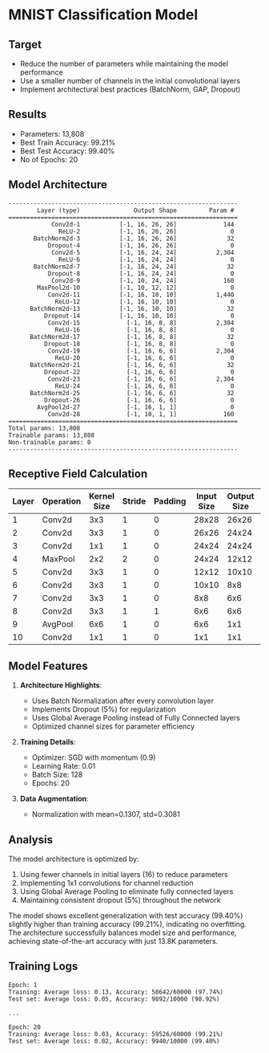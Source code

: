 # MNIST Classification Model

## Target
- Reduce the number of parameters while maintaining the model performance
- Use a smaller number of channels in the initial convolutional layers
- Implement architectural best practices (BatchNorm, GAP, Dropout)

## Results
- Parameters: 13,808
- Best Train Accuracy: 99.21%
- Best Test Accuracy: 99.40%
- No of Epochs: 20

## Model Architecture
```
----------------------------------------------------------------
        Layer (type)               Output Shape         Param #
================================================================
            Conv2d-1           [-1, 16, 26, 26]             144
              ReLU-2           [-1, 16, 26, 26]               0
       BatchNorm2d-3           [-1, 16, 26, 26]              32
           Dropout-4           [-1, 16, 26, 26]               0
            Conv2d-5           [-1, 16, 24, 24]           2,304
              ReLU-6           [-1, 16, 24, 24]               0
       BatchNorm2d-7           [-1, 16, 24, 24]              32
           Dropout-8           [-1, 16, 24, 24]               0
            Conv2d-9           [-1, 10, 24, 24]             160
        MaxPool2d-10           [-1, 10, 12, 12]               0
           Conv2d-11           [-1, 16, 10, 10]           1,440
             ReLU-12           [-1, 16, 10, 10]               0
      BatchNorm2d-13           [-1, 16, 10, 10]              32
          Dropout-14           [-1, 16, 10, 10]               0
           Conv2d-15             [-1, 16, 8, 8]           2,304
             ReLU-16             [-1, 16, 8, 8]               0
      BatchNorm2d-17             [-1, 16, 8, 8]              32
          Dropout-18             [-1, 16, 8, 8]               0
           Conv2d-19             [-1, 16, 6, 6]           2,304
             ReLU-20             [-1, 16, 6, 6]               0
      BatchNorm2d-21             [-1, 16, 6, 6]              32
          Dropout-22             [-1, 16, 6, 6]               0
           Conv2d-23             [-1, 16, 6, 6]           2,304
             ReLU-24             [-1, 16, 6, 6]               0
      BatchNorm2d-25             [-1, 16, 6, 6]              32
          Dropout-26             [-1, 16, 6, 6]               0
        AvgPool2d-27             [-1, 16, 1, 1]               0
           Conv2d-28             [-1, 10, 1, 1]             160
================================================================
Total params: 13,808
Trainable params: 13,808
Non-trainable params: 0
----------------------------------------------------------------
```

## Receptive Field Calculation
| Layer | Operation | Kernel Size | Stride | Padding | Input Size | Output Size | RF In | RF Out | Jump In | Jump Out |
|-------|-----------|-------------|---------|----------|------------|-------------|--------|---------|----------|-----------|
| 1 | Conv2d | 3x3 | 1 | 0 | 28x28 | 26x26 | 1 | 3 | 1 | 1 |
| 2 | Conv2d | 3x3 | 1 | 0 | 26x26 | 24x24 | 3 | 5 | 1 | 1 |
| 3 | Conv2d | 1x1 | 1 | 0 | 24x24 | 24x24 | 5 | 5 | 1 | 1 |
| 4 | MaxPool | 2x2 | 2 | 0 | 24x24 | 12x12 | 5 | 6 | 1 | 2 |
| 5 | Conv2d | 3x3 | 1 | 0 | 12x12 | 10x10 | 6 | 10 | 2 | 2 |
| 6 | Conv2d | 3x3 | 1 | 0 | 10x10 | 8x8 | 10 | 14 | 2 | 2 |
| 7 | Conv2d | 3x3 | 1 | 0 | 8x8 | 6x6 | 14 | 18 | 2 | 2 |
| 8 | Conv2d | 3x3 | 1 | 1 | 6x6 | 6x6 | 18 | 20 | 2 | 2 |
| 9 | AvgPool | 6x6 | 1 | 0 | 6x6 | 1x1 | 20 | 32 | 2 | 2 |
| 10 | Conv2d | 1x1 | 1 | 0 | 1x1 | 1x1 | 32 | 32 | 2 | 2 |

## Model Features
1. **Architecture Highlights**:
   - Uses Batch Normalization after every convolution layer
   - Implements Dropout (5%) for regularization
   - Uses Global Average Pooling instead of Fully Connected layers
   - Optimized channel sizes for parameter efficiency

2. **Training Details**:
   - Optimizer: SGD with momentum (0.9)
   - Learning Rate: 0.01
   - Batch Size: 128
   - Epochs: 20

3. **Data Augmentation**:
   - Normalization with mean=0.1307, std=0.3081

## Analysis
The model architecture is optimized by:
1. Using fewer channels in initial layers (16) to reduce parameters
2. Implementing 1x1 convolutions for channel reduction
3. Using Global Average Pooling to eliminate fully connected layers
4. Maintaining consistent dropout (5%) throughout the network

The model shows excellent generalization with test accuracy (99.40%) slightly higher than training accuracy (99.21%), indicating no overfitting. The architecture successfully balances model size and performance, achieving state-of-the-art accuracy with just 13.8K parameters.

## Training Logs
```
Epoch: 1
Training: Average loss: 0.13, Accuracy: 58642/60000 (97.74%)
Test set: Average loss: 0.05, Accuracy: 9892/10000 (98.92%)

...

Epoch: 20
Training: Average loss: 0.03, Accuracy: 59526/60000 (99.21%)
Test set: Average loss: 0.02, Accuracy: 9940/10000 (99.40%)
``` 